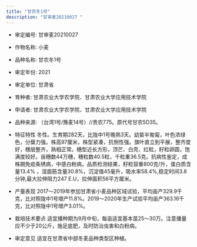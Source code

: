 ```yaml
---
title: "甘农冬1号"
description: "甘审麦20210027 "
---
```

* 审定编号:  甘审麦20210027 

*  作物名称:  小麦

*  品种名称:  甘农冬1号

*  审定年份:  2021

*  审定单位:  甘肃省

* 育种者:  甘肃农业大学农学院、甘肃农业大学应用技术学院

*  申请者:  甘肃农业大学农学院、甘肃农业大学应用技术学院

*  品种来源:  （台湾1号/豫麦14号）//贵农775。原代号甘农5D35。 

*  特征特性
冬性。生育期282天，比陇中1号晚熟3天。幼苗半匍匐，叶色浓绿色，分蘖力强。株高97厘米，株型紧凑，抗倒性强。旗叶直立到平展，整齐度好，穗层整齐，熟相正常。穗型近长方形，顶芒、白壳、红粒，籽粒卵圆，饱满度较好。亩穗数44万穗，穗粒数40.5粒，千粒重36.5克。抗病性鉴定，成株期免疫条锈病，中感白粉病。品质检测结果，籽粒容重800克/升，蛋白质含量13.4% ，湿面筋含量30.8%，沉淀值45毫升，吸水率58.4%,稳定时间3.8分钟,最大拉伸阻力247 E.U，拉伸面积56平方厘米。

*  产量表现
2017～2019年参加甘肃省小麦品种区域试验，平均亩产329.9千克，比对照陇中1号增产11.8%。2019～2020年生产试验平均亩产363.16千克，比对照陇中1号增产3.01%。

*  栽培技术要点
适宜播种期为9月中旬，每亩适宜基本苗25～30万。注意播量应不少于20公斤，施足底肥，及时防治虫害和白粉病。

*  审定意见
适宜在甘肃省中部冬麦品种类型区种植。 

